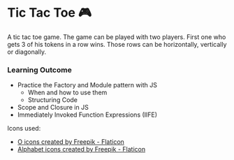 # Tic Tac Toe 🎮

A tic tac toe game. The game can be played with two players. First one who gets 3 of his tokens in a row wins. Those rows can be horizontally, vertically or diagonally.

### Learning Outcome
- Practice the Factory and Module pattern with JS
  - When and how to use them
  - Structuring Code
- Scope and Closure in JS
- Immediately Invoked Function Expressions (IIFE)


Icons used: 
- <a href="https://www.flaticon.com/free-icons/o" title="o icons">O icons created by Freepik - Flaticon</a>
- <a href="https://www.flaticon.com/free-icons/alphabet" title="alphabet icons">Alphabet icons created by Freepik - Flaticon</a>
